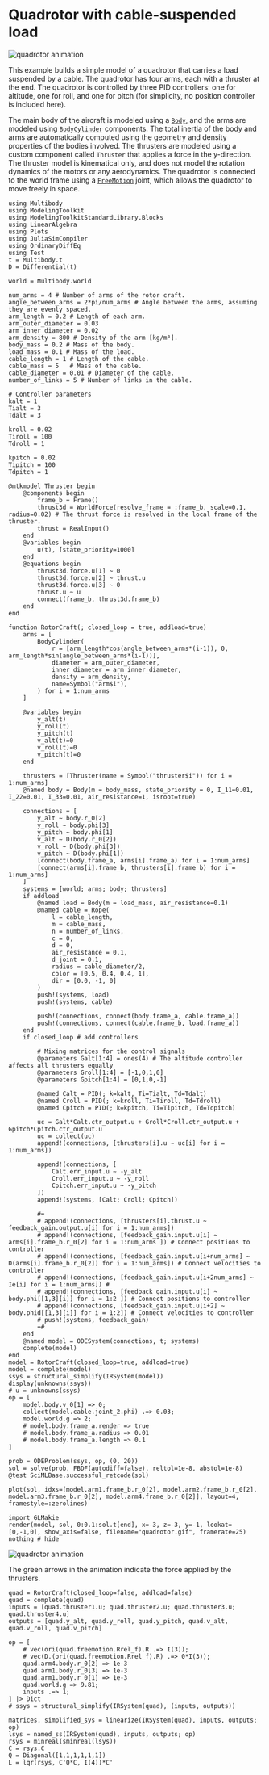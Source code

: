 # Quadrotor with cable-suspended load

![quadrotor animation](quadrotor.gif)

This example builds a simple model of a quadrotor that carries a load suspended by a cable. The quadrotor has four arms, each with a thruster at the end. The quadrotor is controlled by three PID controllers: one for altitude, one for roll, and one for pitch (for simplicity, no position controller is included here).

The main body of the aircraft is modeled using a [`Body`](@ref), and the arms are modeled using [`BodyCylinder`](@ref) components. The total inertia of the body and arms are automatically computed using the geometry and density properties of the bodies involved. The thrusters are modeled using a custom component called `Thruster` that applies a force in the y-direction. The thruster model is kinematical only, and does not model the rotation dynamics of the motors or any aerodynamics. The quadrotor is connected to the world frame using a [`FreeMotion`](@ref) joint, which allows the quadrotor to move freely in space.

```@example QUAD
using Multibody
using ModelingToolkit
using ModelingToolkitStandardLibrary.Blocks
using LinearAlgebra
using Plots
using JuliaSimCompiler
using OrdinaryDiffEq
using Test
t = Multibody.t
D = Differential(t)

world = Multibody.world

num_arms = 4 # Number of arms of the rotor craft.
angle_between_arms = 2*pi/num_arms # Angle between the arms, assuming they are evenly spaced.
arm_length = 0.2 # Length of each arm.
arm_outer_diameter = 0.03
arm_inner_diameter = 0.02
arm_density = 800 # Density of the arm [kg/m³].
body_mass = 0.2 # Mass of the body.
load_mass = 0.1 # Mass of the load.
cable_length = 1 # Length of the cable.
cable_mass = 5   # Mass of the cable.
cable_diameter = 0.01 # Diameter of the cable.
number_of_links = 5 # Number of links in the cable.

# Controller parameters
kalt = 1
Tialt = 3
Tdalt = 3

kroll = 0.02
Tiroll = 100
Tdroll = 1

kpitch = 0.02
Tipitch = 100
Tdpitch = 1

@mtkmodel Thruster begin
    @components begin
        frame_b = Frame()
        thrust3d = WorldForce(resolve_frame = :frame_b, scale=0.1, radius=0.02) # The thrust force is resolved in the local frame of the thruster.
        thrust = RealInput()
    end
    @variables begin
        u(t), [state_priority=1000]
    end
    @equations begin
        thrust3d.force.u[1] ~ 0
        thrust3d.force.u[2] ~ thrust.u
        thrust3d.force.u[3] ~ 0
        thrust.u ~ u
        connect(frame_b, thrust3d.frame_b)
    end
end

function RotorCraft(; closed_loop = true, addload=true)
    arms = [
        BodyCylinder(
            r = [arm_length*cos(angle_between_arms*(i-1)), 0, arm_length*sin(angle_between_arms*(i-1))],
            diameter = arm_outer_diameter,
            inner_diameter = arm_inner_diameter,
            density = arm_density,
            name=Symbol("arm$i"),
        ) for i = 1:num_arms
    ]

    @variables begin
        y_alt(t)
        y_roll(t)
        y_pitch(t)
        v_alt(t)=0
        v_roll(t)=0
        v_pitch(t)=0
    end

    thrusters = [Thruster(name = Symbol("thruster$i")) for i = 1:num_arms]
    @named body = Body(m = body_mass, state_priority = 0, I_11=0.01, I_22=0.01, I_33=0.01, air_resistance=1, isroot=true)

    connections = [
        y_alt ~ body.r_0[2]
        y_roll ~ body.phi[3]
        y_pitch ~ body.phi[1]
        v_alt ~ D(body.r_0[2])
        v_roll ~ D(body.phi[3])
        v_pitch ~ D(body.phi[1])
        [connect(body.frame_a, arms[i].frame_a) for i = 1:num_arms]
        [connect(arms[i].frame_b, thrusters[i].frame_b) for i = 1:num_arms]
    ]
    systems = [world; arms; body; thrusters]
    if addload
        @named load = Body(m = load_mass, air_resistance=0.1)
        @named cable = Rope(
            l = cable_length,
            m = cable_mass,
            n = number_of_links,
            c = 0,
            d = 0,
            air_resistance = 0.1,
            d_joint = 0.1,
            radius = cable_diameter/2,
            color = [0.5, 0.4, 0.4, 1],
            dir = [0.0, -1, 0]
        )
        push!(systems, load)
        push!(systems, cable)
        
        push!(connections, connect(body.frame_a, cable.frame_a))
        push!(connections, connect(cable.frame_b, load.frame_a))
    end
    if closed_loop # add controllers

        # Mixing matrices for the control signals
        @parameters Galt[1:4] = ones(4) # The altitude controller affects all thrusters equally
        @parameters Groll[1:4] = [-1,0,1,0]
        @parameters Gpitch[1:4] = [0,1,0,-1]

        @named Calt = PID(; k=kalt, Ti=Tialt, Td=Tdalt)
        @named Croll = PID(; k=kroll, Ti=Tiroll, Td=Tdroll)
        @named Cpitch = PID(; k=kpitch, Ti=Tipitch, Td=Tdpitch)

        uc = Galt*Calt.ctr_output.u + Groll*Croll.ctr_output.u + Gpitch*Cpitch.ctr_output.u
        uc = collect(uc)
        append!(connections, [thrusters[i].u ~ uc[i] for i = 1:num_arms])

        append!(connections, [
            Calt.err_input.u ~ -y_alt
            Croll.err_input.u ~ -y_roll
            Cpitch.err_input.u ~ -y_pitch
        ])
        append!(systems, [Calt; Croll; Cpitch])

        #=
        # append!(connections, [thrusters[i].thrust.u ~ feedback_gain.output.u[i] for i = 1:num_arms])
        # append!(connections, [feedback_gain.input.u[i] ~ arms[i].frame_b.r_0[2] for i = 1:num_arms ]) # Connect positions to controller
        # append!(connections, [feedback_gain.input.u[i+num_arms] ~ D(arms[i].frame_b.r_0[2]) for i = 1:num_arms]) # Connect velocities to controller
        # append!(connections, [feedback_gain.input.u[i+2num_arms] ~ Ie[i] for i = 1:num_arms]) #
        # append!(connections, [feedback_gain.input.u[i] ~ body.phi[[1,3][i]] for i = 1:2 ]) # Connect positions to controller
        # append!(connections, [feedback_gain.input.u[i+2] ~ body.phid[[1,3][i]] for i = 1:2]) # Connect velocities to controller
        # push!(systems, feedback_gain)
        =#
    end
    @named model = ODESystem(connections, t; systems)
    complete(model)
end
model = RotorCraft(closed_loop=true, addload=true)
model = complete(model)
ssys = structural_simplify(IRSystem(model))
display(unknowns(ssys))
# u = unknowns(ssys)
op = [
    model.body.v_0[1] => 0;
    collect(model.cable.joint_2.phi) .=> 0.03;
    model.world.g => 2;
    # model.body.frame_a.render => true
    # model.body.frame_a.radius => 0.01
    # model.body.frame_a.length => 0.1
]

prob = ODEProblem(ssys, op, (0, 20))
sol = solve(prob, FBDF(autodiff=false), reltol=1e-8, abstol=1e-8)
@test SciMLBase.successful_retcode(sol)

plot(sol, idxs=[model.arm1.frame_b.r_0[2], model.arm2.frame_b.r_0[2], model.arm3.frame_b.r_0[2], model.arm4.frame_b.r_0[2]], layout=4, framestyle=:zerolines)
```

```@example QUAD
import GLMakie
render(model, sol, 0:0.1:sol.t[end], x=-3, z=-3, y=-1, lookat=[0,-1,0], show_axis=false, filename="quadrotor.gif", framerate=25)
nothing # hide
```


![quadrotor animation](quadrotor.gif)

The green arrows in the animation indicate the force applied by the thrusters.

```@example QUAD
quad = RotorCraft(closed_loop=false, addload=false)
quad = complete(quad)
inputs = [quad.thruster1.u; quad.thruster2.u; quad.thruster3.u; quad.thruster4.u]
outputs = [quad.y_alt, quad.y_roll, quad.y_pitch, quad.v_alt, quad.v_roll, quad.v_pitch]

op = [
    # vec(ori(quad.freemotion.Rrel_f).R .=> I(3));
    # vec(D.(ori(quad.freemotion.Rrel_f).R) .=> 0*I(3));
    quad.arm4.body.r_0[2] => 1e-3
    quad.arm1.body.r_0[3] => 1e-3
    quad.arm1.body.r_0[1] => 1e-3
    quad.world.g => 9.81;
    inputs .=> 1; 
] |> Dict
# ssys = structural_simplify(IRSystem(quad), (inputs, outputs))

matrices, simplified_sys = linearize(IRSystem(quad), inputs, outputs; op)
lsys = named_ss(IRSystem(quad), inputs, outputs; op)
rsys = minreal(sminreal(lsys))
C = rsys.C
Q = Diagonal([1,1,1,1,1,1])
L = lqr(rsys, C'Q*C, I(4))*C'
```